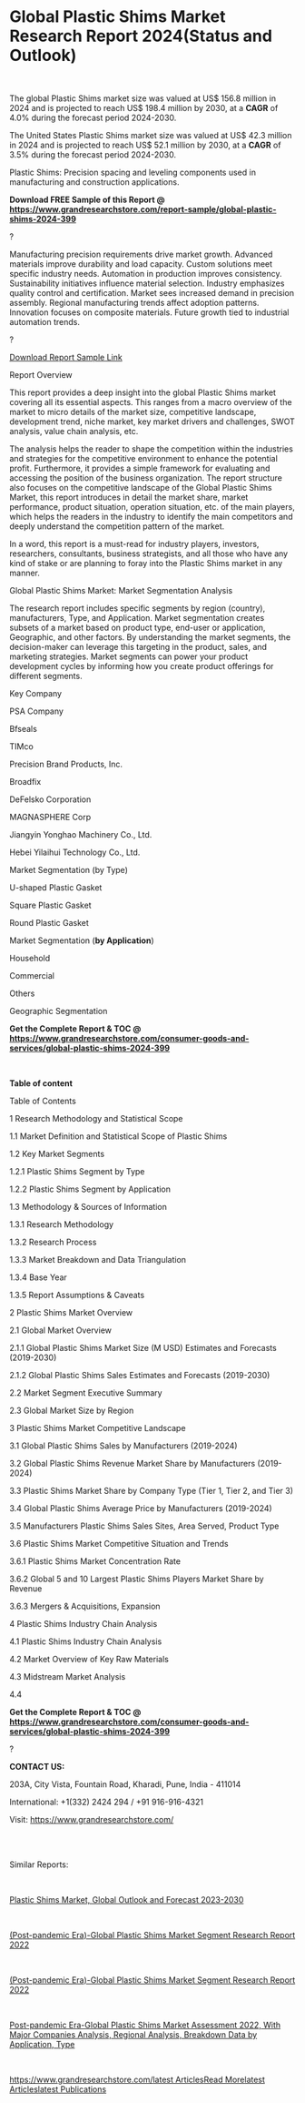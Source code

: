 <h1>Global Plastic Shims Market Research Report 2024(Status and Outlook)</h1><br/><p>The global Plastic Shims market size was valued at US$ 156.8 million in 2024 and is projected to reach US$ 198.4 million by 2030, at a <strong>CAGR</strong> of 4.0% during the forecast period 2024-2030.</p>
 
 
 
 <p>The United States Plastic Shims market size was valued at US$ 42.3 million in 2024 and is projected to reach US$ 52.1 million by 2030, at a <strong>CAGR</strong> of 3.5% during the forecast period 2024-2030.</p>
 
 
 
 <p>Plastic Shims: Precision spacing and leveling components used in manufacturing and construction applications.</p>
 
 
 
 <div><b>Download FREE Sample of this Report @ <a href="https://www.grandresearchstore.com/report-sample/global-plastic-shims-2024-399">https://www.grandresearchstore.com/report-sample/global-plastic-shims-2024-399</a></b></div>
 
 
 
 <p>? </p>
 
 
 
 <p>Manufacturing precision requirements drive market growth. Advanced materials improve durability and load capacity. Custom solutions meet specific industry needs. Automation in production improves consistency. Sustainability initiatives influence material selection. Industry emphasizes quality control and certification. Market sees increased demand in precision assembly. Regional manufacturing trends affect adoption patterns. Innovation focuses on composite materials. Future growth tied to industrial automation trends.</p>
 
 
 
 <p>? </p>
 
 
 
 <p><a href="https://www.grandresearchstore.com/mr-admin/report-sample/global-plastic-shims-2024-399">Download Report Sample Link</a></p>
 
 
 
 <p>Report Overview</p>
 
 
 
 <p>This report provides a deep insight into the global Plastic Shims market covering all its essential aspects. This ranges from a macro overview of the market to micro details of the market size, competitive landscape, development trend, niche market, key market drivers and challenges, SWOT analysis, value chain analysis, etc.</p>
 
 
 
 <p>The analysis helps the reader to shape the competition within the industries and strategies for the competitive environment to enhance the potential profit. Furthermore, it provides a simple framework for evaluating and accessing the position of the business organization. The report structure also focuses on the competitive landscape of the Global Plastic Shims Market, this report introduces in detail the market share, market performance, product situation, operation situation, etc. of the main players, which helps the readers in the industry to identify the main competitors and deeply understand the competition pattern of the market.</p>
 
 
 
 <p>In a word, this report is a must-read for industry players, investors, researchers, consultants, business strategists, and all those who have any kind of stake or are planning to foray into the Plastic Shims market in any manner.</p>
 
 
 
 <p>Global Plastic Shims Market: Market Segmentation Analysis</p>
 
 
 
 <p>The research report includes specific segments by region (country), manufacturers, Type, and Application. Market segmentation creates subsets of a market based on product type, end-user or application, Geographic, and other factors. By understanding the market segments, the decision-maker can leverage this targeting in the product, sales, and marketing strategies. Market segments can power your product development cycles by informing how you create product offerings for different segments.</p>
 
 
 
 <p>Key Company</p>
 
 
 
 <p>PSA Company</p>
 
 
 
 <p>Bfseals</p>
 
 
 
 <p>TIMco</p>
 
 
 
 <p>Precision Brand Products, Inc.</p>
 
 
 
 <p>Broadfix</p>
 
 
 
 <p>DeFelsko Corporation</p>
 
 
 
 <p>MAGNASPHERE Corp</p>
 
 
 
 <p>Jiangyin Yonghao Machinery Co., Ltd.</p>
 
 
 
 <p>Hebei Yilaihui Technology Co., Ltd.</p>
 
 
 
 <p>Market Segmentation (by Type)</p>
 
 
 
 <p>U-shaped Plastic Gasket</p>
 
 
 
 <p>Square Plastic Gasket</p>
 
 
 
 <p>Round Plastic Gasket</p>
 
 
 
 <p>Market Segmentation (<strong>by Application</strong>)</p>
 
 
 
 <p>Household</p>
 
 
 
 <p>Commercial</p>
 
 
 
 <p>Others</p>
 
 
 
 <p>Geographic Segmentation</p>
 
 
 
 <div><b>Get the Complete Report & TOC @ <a href="https://www.grandresearchstore.com/consumer-goods-and-services/global-plastic-shims-2024-399">https://www.grandresearchstore.com/consumer-goods-and-services/global-plastic-shims-2024-399</a></b></div>
 
 
 
 <p><br />
 
 <b>Table of content</b></p>
 
 
 
 <p>Table of Contents<br />
 
 1 Research Methodology and Statistical Scope<br />
 
 1.1 Market Definition and Statistical Scope of Plastic Shims<br />
 
 1.2 Key Market Segments<br />
 
 1.2.1 Plastic Shims Segment by Type<br />
 
 1.2.2 Plastic Shims Segment by Application<br />
 
 1.3 Methodology & Sources of Information<br />
 
 1.3.1 Research Methodology<br />
 
 1.3.2 Research Process<br />
 
 1.3.3 Market Breakdown and Data Triangulation<br />
 
 1.3.4 Base Year<br />
 
 1.3.5 Report Assumptions & Caveats<br />
 
 2 Plastic Shims Market Overview<br />
 
 2.1 Global Market Overview<br />
 
 2.1.1 Global Plastic Shims Market Size (M USD) Estimates and Forecasts (2019-2030)<br />
 
 2.1.2 Global Plastic Shims Sales Estimates and Forecasts (2019-2030)<br />
 
 2.2 Market Segment Executive Summary<br />
 
 2.3 Global Market Size by Region<br />
 
 3 Plastic Shims Market Competitive Landscape<br />
 
 3.1 Global Plastic Shims Sales by Manufacturers (2019-2024)<br />
 
 3.2 Global Plastic Shims Revenue Market Share by Manufacturers (2019-2024)<br />
 
 3.3 Plastic Shims Market Share by Company Type (Tier 1, Tier 2, and Tier 3)<br />
 
 3.4 Global Plastic Shims Average Price by Manufacturers (2019-2024)<br />
 
 3.5 Manufacturers Plastic Shims Sales Sites, Area Served, Product Type<br />
 
 3.6 Plastic Shims Market Competitive Situation and Trends<br />
 
 3.6.1 Plastic Shims Market Concentration Rate<br />
 
 3.6.2 Global 5 and 10 Largest Plastic Shims Players Market Share by Revenue<br />
 
 3.6.3 Mergers & Acquisitions, Expansion<br />
 
 4 Plastic Shims Industry Chain Analysis<br />
 
 4.1 Plastic Shims Industry Chain Analysis<br />
 
 4.2 Market Overview of Key Raw Materials<br />
 
 4.3 Midstream Market Analysis<br />
 
 4.4</p>
 
 
 
 <div><b>Get the Complete Report & TOC @ <a href="https://www.grandresearchstore.com/consumer-goods-and-services/global-plastic-shims-2024-399">https://www.grandresearchstore.com/consumer-goods-and-services/global-plastic-shims-2024-399</a></b></div>
 
 
 
 <p>? </p>
 
 
 
 <p><b>CONTACT US:</b><br />
 
 203A, City Vista, Fountain Road, Kharadi, Pune, India - 411014<br />
 
 International: +1(332) 2424 294 / +91 916-916-4321<br />
 
 Visit: <a href="https://www.grandresearchstore.com/">https://www.grandresearchstore.com/</a><br />
 
 <br />
 
 <br />
 
 Similar Reports:<br />
 
 <br />
 
 <a href="https://www.grandresearchstore.com/consumer-goods-and-services/global-plastic-shims-forecast-2023-2030-385">Plastic Shims Market, Global Outlook and Forecast 2023-2030</a><br />
 
 <br />
 
 <a href="https://www.grandresearchstore.com/food-and-beverages/global-plastic-shims-2022-363">(Post-pandemic Era)-Global Plastic Shims Market Segment Research Report 2022</a><br />
 
 <br />
 
 <a href="https://www.grandresearchstore.com/food-and-beverages/global-plastic-shims-2022-810">(Post-pandemic Era)-Global Plastic Shims Market Segment Research Report 2022</a><br />
 
 <br />
 
 <a href="https://www.grandresearchstore.com/food-and-beverages/global-regional-postpemic-era-plastic-shims-2022-860">Post-pandemic Era-Global Plastic Shims Market Assessment 2022, With Major Companies Analysis, Regional Analysis, Breakdown Data by Application, Type</a><br />
 
 <br />
 
 <a href="https://gyeongbokgung.com">https://www.grandresearchstore.com/</a><a href="https://hallyeomaritime.com">latest Articles</a><a href="https://jingwansa.com">Read More</a><a href="https://nguoiviet.jp/">latest Articles</a><a href="https://www.intelmarketresearch.com/">latest Publications</a></p>